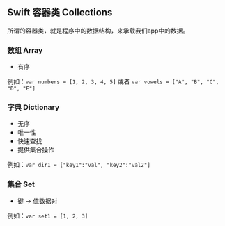 ## Swift 容器类 Collections

所谓的容器类，就是程序中的数据结构，来承载我们app中的数据。

### 数组 Array
* 有序

例如：`var numbers = [1, 2, 3, 4, 5]` 或者 `var vowels = ["A", "B", "C", "D", "E"]`

### 字典 Dictionary
* 无序
* 唯一性
* 快速查找
* 提供集合操作

例如：`var dir1 = ["key1":"val", "key2":"val2"]`

### 集合 Set
* 键 -> 值数据对

例如：`var set1 = [1, 2, 3]`